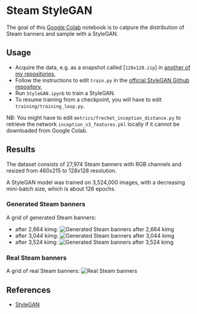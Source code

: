 # Steam StyleGAN

The goal of this [Google Colab](https://colab.research.google.com/) notebook is to catpure the distribution of Steam banners and sample with a StyleGAN.

## Usage

-   Acquire the data, e.g. as a snapshot called [`128x128.zip`] in [another of my repositories](https://github.com/woctezuma/google-colab/tree/master/data),
-   Follow the instructions to edit `train.py` in the [official StyleGAN Github repository](https://github.com/NVlabs/stylegan),
-   Run `StyleGAN.ipynb` to train a StyleGAN.
-   To resume training from a checkpoint, you will have to edit `training/training_loop.py`.

NB: You might have to edit `metrics/frechet_inception_distance.py` to retrieve the network `inception_v3_features.pkl` locally if it cannot be downloaded from Google Colab.

## Results

The dataset consists of 27,974 Steam banners with RGB channels and resized from 460x215 to 128x128 resolution.

A StyleGAN model was trained on 3,524,000 images, with a decreasing mini-batch size, which is about 126 epochs.

### Generated Steam banners

A grid of generated Steam banners:
-   after 2,664 kimg:
![Generated Steam banners after 2,664 kimg](https://github.com/woctezuma/steam-stylegan/wiki/images_steam_stylegan/fakes002664.png)
-   after 3,044 kimg:
![Generated Steam banners after 3,044 kimg](https://github.com/woctezuma/steam-stylegan/wiki/images_steam_stylegan/fakes003044.png)
-   after 3,524 kimg:
![Generated Steam banners after 3,524 kimg](https://github.com/woctezuma/steam-stylegan/wiki/images_steam_stylegan/fakes003524.png)

### Real Steam banners

A grid of real Steam banners:
![Real Steam banners](https://github.com/woctezuma/steam-stylegan/wiki/reals.png)

## References

-   [StyleGAN](https://github.com/NVlabs/stylegan)
